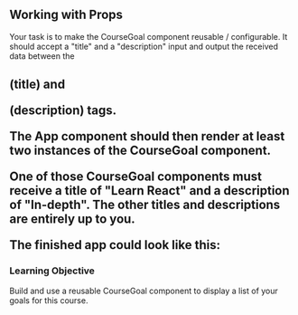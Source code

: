 ## Working with Props

Your task is to make the CourseGoal component reusable / configurable. It should accept a "title" and a "description" input and output the received data between the <h2> (title) and <p> (description) tags.

The App component should then render at least two instances of the CourseGoal component.

One of those CourseGoal components must receive a title of "Learn React" and a description of "In-depth". The other titles and descriptions are entirely up to you.

The finished app could look like this:


### Learning Objective

Build and use a reusable CourseGoal component to display a list of your goals for this course.
